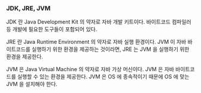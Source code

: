 ### JDK, JRE, JVM
JDK 란 Java Development Kit 의 약자로 자바 개발 키트이다. 바이트코드 컴파일러 등 개발에 필요한 도구들이 포함되어 있다.

JRE 란 Java Runtime Environment 의 약자로 자바 실행 환경이다. JVM 이 자바 바이트코드를 실행하기 위한 환경을 제공하는 것이라면,
JRE 는 JVM 을 실행하기 위한 환경을 제공한다.

JVM 은 Java Virtual Machine 의 약자로 자바 가상 머신이다. JVM 은 자바 바이트코드를 실행할 수 있는 환경을 제공한다.
JVM 은 OS 에 종속적이기 때문에 OS 에 맞는 JVM 을 설치해야 한다.
